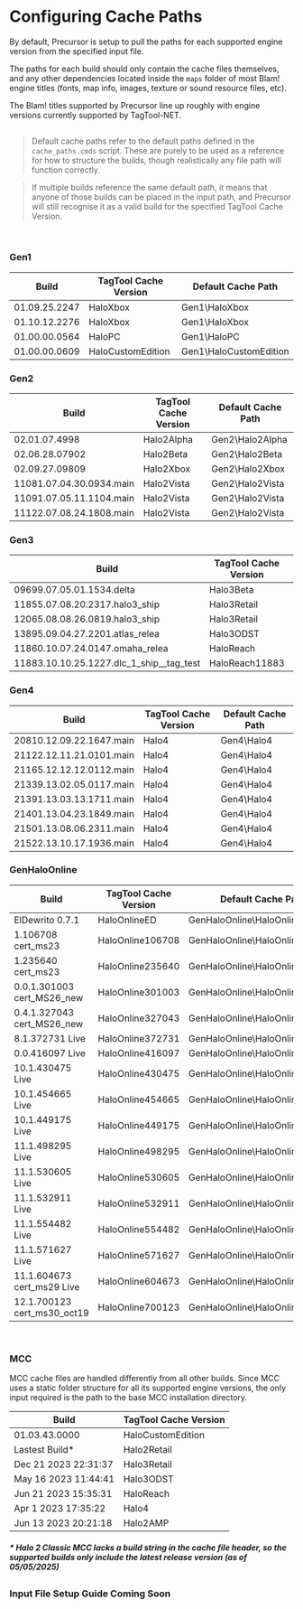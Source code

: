 # Configuring Cache Paths

By default, Precursor is setup to pull the paths for each supported engine version from the specified input file.

The paths for each build should only contain the cache files themselves, and any other dependencies located inside the `maps` folder of most Blam! engine titles (fonts, map info, images, texture or sound resource files, etc).

The Blam! titles supported by Precursor line up roughly with engine versions currently supported by TagTool-NET.

## 

> Default cache paths refer to the default paths defined in the `cache_paths.cmds` script. These are purely to be used as a reference for how to structure the builds, though realistically any file path will function correctly.

> If multiple builds reference the same default path, it means that anyone of those builds can be placed in the input path, and Precursor will still recognise it as a valid build for the specified TagTool Cache Version.

&nbsp;

### Gen1
| Build    | TagTool Cache Version | Default Cache Path |
| -------- | --------------------- | ----------------- |
| 01.09.25.2247 | HaloXbox | Gen1\HaloXbox |
| 01.10.12.2276 | HaloXbox | Gen1\HaloXbox |
| 01.00.00.0564 | HaloPC | Gen1\HaloPC |
| 01.00.00.0609 | HaloCustomEdition | Gen1\HaloCustomEdition |

### Gen2
| Build    | TagTool Cache Version | Default Cache Path |
| -------- | --------------------- | ----------------- |
| 02.01.07.4998 | Halo2Alpha | Gen2\Halo2Alpha |
| 02.06.28.07902 | Halo2Beta | Gen2\Halo2Beta |
| 02.09.27.09809 | Halo2Xbox | Gen2\Halo2Xbox |
| 11081.07.04.30.0934.main | Halo2Vista | Gen2\Halo2Vista |
| 11091.07.05.11.1104.main | Halo2Vista | Gen2\Halo2Vista |
| 11122.07.08.24.1808.main | Halo2Vista | Gen2\Halo2Vista |

### Gen3
| Build    | TagTool Cache Version | Default Cache Path |
| -------- | --------------------- | ----------------- |
| 09699.07.05.01.1534.delta | Halo3Beta | Gen3\Halo3Beta |
| 11855.07.08.20.2317.halo3_ship | Halo3Retail | Gen3\Halo3Retail |
| 12065.08.08.26.0819.halo3_ship | Halo3Retail | Gen3\Halo3MythicRetail |
| 13895.09.04.27.2201.atlas_relea | Halo3ODST | Gen3\Halo3ODST |
| 11860.10.07.24.0147.omaha_relea | HaloReach | Gen3\HaloReach |
| 11883.10.10.25.1227.dlc_1_ship__tag_test | HaloReach11883 | Gen3\HaloReach11883 |

### Gen4
| Build    | TagTool Cache Version | Default Cache Path |
| -------- | --------------------- | ----------------- |
| 20810.12.09.22.1647.main | Halo4 | Gen4\Halo4 |
| 21122.12.11.21.0101.main | Halo4 | Gen4\Halo4 |
| 21165.12.12.12.0112.main | Halo4 | Gen4\Halo4 |
| 21339.13.02.05.0117.main | Halo4 | Gen4\Halo4 |
| 21391.13.03.13.1711.main | Halo4 | Gen4\Halo4 |
| 21401.13.04.23.1849.main | Halo4 | Gen4\Halo4 |
| 21501.13.08.06.2311.main | Halo4 | Gen4\Halo4 |
| 21522.13.10.17.1936.main | Halo4 | Gen4\Halo4 |

### GenHaloOnline
| Build    | TagTool Cache Version | Default Cache Path |
| -------- | --------------------- | ----------------- |
| ElDewrito 0.7.1 | HaloOnlineED | GenHaloOnline\HaloOnlineED |
| 1.106708 cert_ms23  | HaloOnline106708 | GenHaloOnline\HaloOnline106708 |
| 1.235640 cert_ms23  | HaloOnline235640 | GenHaloOnline\HaloOnline235640 |
| 0.0.1.301003 cert_MS26_new | HaloOnline301003 | GenHaloOnline\HaloOnline301003 |
| 0.4.1.327043 cert_MS26_new | HaloOnline327043 | GenHaloOnline\HaloOnline327043 |
| 8.1.372731 Live | HaloOnline372731 | GenHaloOnline\HaloOnline372731 |
| 0.0.416097 Live | HaloOnline416097 | GenHaloOnline\HaloOnline416097 |
| 10.1.430475 Live | HaloOnline430475 | GenHaloOnline\HaloOnline430475 |
| 10.1.454665 Live | HaloOnline454665 | GenHaloOnline\HaloOnline454665 |
| 10.1.449175 Live | HaloOnline449175 | GenHaloOnline\HaloOnline449175 |
| 11.1.498295 Live | HaloOnline498295 | GenHaloOnline\HaloOnline498295 |
| 11.1.530605 Live | HaloOnline530605 | GenHaloOnline\HaloOnline530605 |
| 11.1.532911 Live | HaloOnline532911 | GenHaloOnline\HaloOnline532911 |
| 11.1.554482 Live | HaloOnline554482 | GenHaloOnline\HaloOnline554482 |
| 11.1.571627 Live | HaloOnline571627 | GenHaloOnline\HaloOnline571627 |
| 11.1.604673 cert_ms29 Live | HaloOnline604673 | GenHaloOnline\HaloOnline604673 |
| 12.1.700123 cert_ms30_oct19 | HaloOnline700123 | GenHaloOnline\HaloOnline700123 |

&nbsp;

### MCC

MCC cache files are handled differently from all other builds. Since MCC uses a static folder structure for all its supported engine versions, the only input required is the path to the base MCC installation directory.

| Build    | TagTool Cache Version |
| -------- | --------------------- |
| 01.03.43.0000 | HaloCustomEdition |
| Lastest Build* | Halo2Retail |
| Dec 21 2023 22:31:37 | Halo3Retail |
| May 16 2023 11:44:41 | Halo3ODST |
| Jun 21 2023 15:35:31 | HaloReach |
| Apr  1 2023 17:35:22 | Halo4 |
| Jun 13 2023 20:21:18 | Halo2AMP |

##### * Halo 2 Classic MCC lacks a build string in the cache file header, so the supported builds only include the latest release version (as of 05/05/2025)

##
### Input File Setup Guide Coming Soon
##